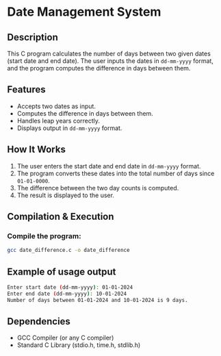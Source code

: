 
# Date Management System

## Description
This C program calculates the number of days between two given dates (start date and end date). The user inputs the dates in `dd-mm-yyyy` format, and the program computes the difference in days between them. 

## Features
- Accepts two dates as input.
- Computes the difference in days between them.
- Handles leap years correctly.
- Displays output in `dd-mm-yyyy` format.

## How It Works
1. The user enters the start date and end date in `dd-mm-yyyy` format.
2. The program converts these dates into the total number of days since `01-01-0000`.
3. The difference between the two day counts is computed.
4. The result is displayed to the user.

## Compilation & Execution
### Compile the program:
```sh
gcc date_difference.c -o date_difference
```
## Example of usage output

```sh
Enter start date (dd-mm-yyyy): 01-01-2024
Enter end date (dd-mm-yyyy): 10-01-2024
Number of days between 01-01-2024 and 10-01-2024 is 9 days.
```

## Dependencies

- GCC Compiler (or any C compiler)
- Standard C Library (stdio.h, time.h, stdlib.h)
